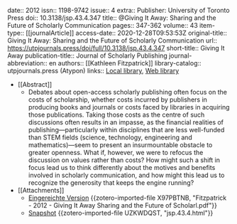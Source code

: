 date:: 2012
issn:: 1198-9742
issue:: 4
extra:: Publisher: University of Toronto Press
doi:: 10.3138/jsp.43.4.347
title:: @Giving It Away: Sharing and the Future of Scholarly Communication
pages:: 347-362
volume:: 43
item-type:: [[journalArticle]]
access-date:: 2020-12-28T09:53:53Z
original-title:: Giving It Away: Sharing and the Future of Scholarly Communication
url:: https://utpjournals.press/doi/full/10.3138/jsp.43.4.347
short-title:: Giving It Away
publication-title:: Journal of Scholarly Publishing
journal-abbreviation:: en
authors:: [[Kathleen Fitzpatrick]]
library-catalog:: utpjournals.press (Atypon)
links:: [Local library](zotero://select/groups/2386895/items/XFQXYRRV), [Web library](https://www.zotero.org/groups/2386895/items/XFQXYRRV)

- [[Abstract]]
	- Debates about open-access scholarly publishing often focus on the costs of scholarship, whether costs incurred by publishers in producing books and journals or costs faced by libraries in acquiring those publications. Taking those costs as the centre of such discussions often results in an impasse, as the financial realities of publishing—particularly within disciplines that are less well-funded than STEM fields (science, technology, engineering and mathematics)—seem to present an insurmountable obstacle to greater openness. What if, however, we were to refocus the discussion on values rather than costs? How might such a shift in focus lead us to think differently about the motives and benefits involved in scholarly communication, and how might this lead us to recognize the generosity that keeps the engine running?
- [[Attachments]]
	- [Eingereichte Version](https://scholarship.claremont.edu/cgi/viewcontent.cgi?article=1061&context=pomona_fac_pub) {{zotero-imported-file X97PBTNB, "Fitzpatrick - 2012 - Giving It Away Sharing and the Future of Scholarl.pdf"}}
	- [Snapshot](https://utpjournals.press/doi/full/10.3138/jsp.43.4.347) {{zotero-imported-file UZKWDQST, "jsp.43.4.html"}}